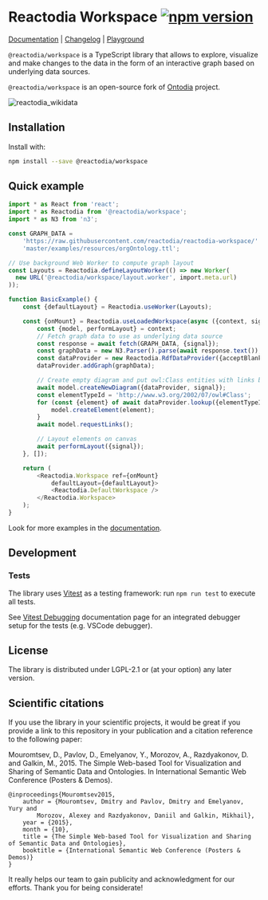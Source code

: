 # Reactodia Workspace [![npm version](https://badge.fury.io/js/@reactodia%2Fworkspace.svg)](https://badge.fury.io/js/@reactodia%2Fworkspace)

[Documentation](https://reactodia.github.io/) | [Changelog](https://github.com/reactodia/reactodia-workspace/blob/master/CHANGELOG.md) | [Playground](https://reactodia.github.io/live-demo/basic)

`@reactodia/workspace` is a TypeScript library that allows to explore, visualize and make changes to the data in the form of an interactive graph based on underlying data sources.

`@reactodia/workspace` is an open-source fork of [Ontodia](https://github.com/metaphacts/ontodia) project.

![reactodia_wikidata](https://github.com/user-attachments/assets/603953ad-15b0-4ead-91ca-ec3049fa5cee)

## Installation

Install with:
```sh
npm install --save @reactodia/workspace
```

## Quick example

```ts
import * as React from 'react';
import * as Reactodia from '@reactodia/workspace';
import * as N3 from 'n3';

const GRAPH_DATA =
    'https://raw.githubusercontent.com/reactodia/reactodia-workspace/' +
    'master/examples/resources/orgOntology.ttl';

// Use background Web Worker to compute graph layout
const Layouts = Reactodia.defineLayoutWorker(() => new Worker(
  new URL('@reactodia/workspace/layout.worker', import.meta.url)
));

function BasicExample() {
    const {defaultLayout} = Reactodia.useWorker(Layouts);

    const {onMount} = Reactodia.useLoadedWorkspace(async ({context, signal}) => {
        const {model, performLayout} = context;
        // Fetch graph data to use as underlying data source
        const response = await fetch(GRAPH_DATA, {signal});
        const graphData = new N3.Parser().parse(await response.text());
        const dataProvider = new Reactodia.RdfDataProvider({acceptBlankNodes: false});
        dataProvider.addGraph(graphData);

        // Create empty diagram and put owl:Class entities with links between them
        await model.createNewDiagram({dataProvider, signal});
        const elementTypeId = 'http://www.w3.org/2002/07/owl#Class';
        for (const {element} of await dataProvider.lookup({elementTypeId})) {
            model.createElement(element);
        }
        await model.requestLinks();

        // Layout elements on canvas
        await performLayout({signal});
    }, []);

    return (
        <Reactodia.Workspace ref={onMount}
            defaultLayout={defaultLayout}>
            <Reactodia.DefaultWorkspace />
        </Reactodia.Workspace>
    );
}
```
Look for more examples in the [documentation](https://reactodia.github.io/docs/category/examples).

## Development

### Tests

The library uses [Vitest](https://vitest.dev/) as a testing framework: run `npm run test` to execute all tests.

See [Vitest Debugging](https://vitest.dev/guide/debugging) documentation page for an integrated debugger setup for the tests (e.g. VSCode debugger).

## License

The library is distributed under LGPL-2.1 or (at your option) any later version.

## Scientific citations

If you use the library in your scientific projects, it would be great if you provide a link to this repository in your publication and a citation reference to the following paper:

Mouromtsev, D., Pavlov, D., Emelyanov, Y., Morozov, A., Razdyakonov, D. and Galkin, M., 2015. The Simple Web-based Tool for Visualization and Sharing of Semantic Data and Ontologies. In International Semantic Web Conference (Posters & Demos).

```
@inproceedings{Mouromtsev2015,
    author = {Mouromtsev, Dmitry and Pavlov, Dmitry and Emelyanov, Yury and
        Morozov, Alexey and Razdyakonov, Daniil and Galkin, Mikhail},
    year = {2015},
    month = {10},
    title = {The Simple Web-based Tool for Visualization and Sharing of Semantic Data and Ontologies},
    booktitle = {International Semantic Web Conference (Posters & Demos)}
}
```

It really helps our team to gain publicity and acknowledgment for our efforts.
Thank you for being considerate!
